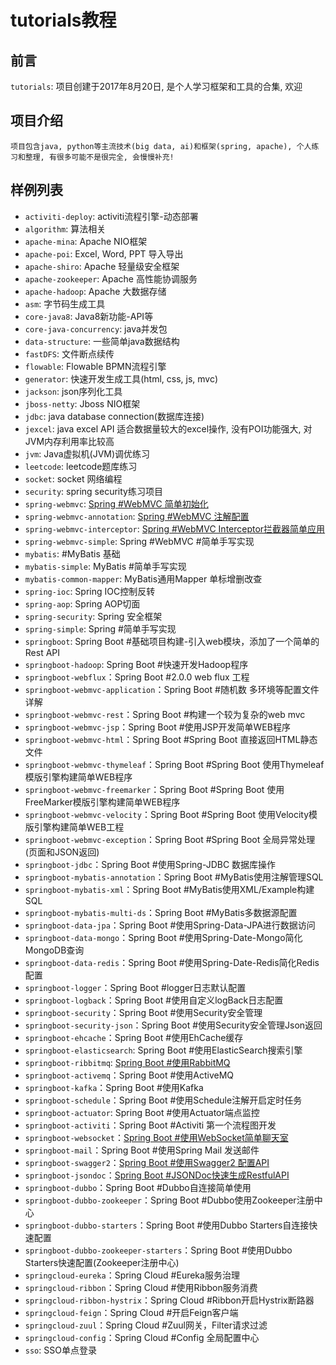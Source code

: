 # tutorials教程

## 前言
`tutorials`: 项目创建于2017年8月20日, 是个人学习框架和工具的合集, 欢迎

## 项目介绍
    项目包含java, python等主流技术(big data, ai)和框架(spring, apache), 个人练习和整理, 有很多可能不是很完全, 会慢慢补充!

## **样例列表** 
- `activiti-deploy`: activiti流程引擎-动态部署
- `algorithm`: 算法相关
- `apache-mina`: Apache NIO框架
- `apache-poi`: Excel, Word, PPT 导入导出
- `apache-shiro`: Apache 轻量级安全框架
- `apache-zookeeper`: Apache 高性能协调服务
- `apache-hadoop`: Apache 大数据存储
- `asm`: 字节码生成工具
- `core-java8`: Java8新功能-API等
- `core-java-concurrency`: java并发包
- `data-structure`: 一些简单java数据结构
- `fastDFS`: 文件断点续传
- `flowable`: Flowable BPMN流程引擎
- `generator`: 快速开发生成工具(html, css, js, mvc)
- `jackson`: json序列化工具
- `jboss-netty`: Jboss NIO框架
- `jdbc`: java database connection(数据库连接)
- `jexcel`: java excel API 适合数据量较大的excel操作, 没有POI功能强大, 对JVM内存利用率比较高
- `jvm`: Java虚拟机(JVM)调优练习
- `leetcode`: leetcode题库练习
- `socket`: socket 网络编程
- `security`: spring security练习项目
- `spring-webmvc`: [Spring #WebMVC 简单初始化](https://www.jianshu.com/p/86e3c8015ee5)
- `spring-webmvc-annotation`: [Spring #WebMVC 注解配置](https://www.jianshu.com/p/a4c88883747f)
- `spring-webmvc-interceptor`: [Spring #WebMVC Interceptor拦截器简单应用](https://www.jianshu.com/p/c7cae4fba59d)
- `spring-webmvc-simple`: Spring #WebMVC #简单手写实现
- `mybatis`: #MyBatis 基础
- `mybatis-simple`: MyBatis #简单手写实现
- `mybatis-common-mapper`: MyBatis通用Mapper 单标增删改查
- `spring-ioc`: Spring IOC控制反转
- `spring-aop`: Spring AOP切面
- `spring-security`: Spring 安全框架
- `spring-simple`: Spring #简单手写实现
- `springboot`: Spring Boot #基础项目构建-引入web模块，添加了一个简单的Rest API
- `springboot-hadoop`: Spring Boot #快速开发Hadoop程序
- `springboot-webflux`：Spring Boot #2.0.0 web flux 工程
- `springboot-webmvc-application`：Spring Boot #随机数 多环境等配置文件详解
- `springboot-webmvc-rest`：Spring Boot #构建一个较为复杂的web mvc
- `springboot-webmvc-jsp`：Spring Boot #使用JSP开发简单WEB程序
- `springboot-webmvc-html`：Spring Boot #Spring Boot 直接返回HTML静态文件
- `springboot-webmvc-thymeleaf`：Spring Boot #Spring Boot 使用Thymeleaf模版引擎构建简单WEB程序
- `springboot-webmvc-freemarker`：Spring Boot #Spring Boot 使用FreeMarker模版引擎构建简单WEB程序
- `springboot-webmvc-velocity`：Spring Boot #Spring Boot 使用Velocity模版引擎构建简单WEB工程
- `springboot-webmvc-exception`：Spring Boot #Spring Boot 全局异常处理(页面和JSON返回)
- `springboot-jdbc`：Spring Boot #使用Spring-JDBC 数据库操作
- `springboot-mybatis-annotation`：Spring Boot #MyBatis使用注解管理SQL
- `springboot-mybatis-xml`：Spring Boot #MyBatis使用XML/Example构建SQL
- `springboot-mybatis-multi-ds`：Spring Boot #MyBatis多数据源配置
- `springboot-data-jpa`：Spring Boot #使用Spring-Data-JPA进行数据访问
- `springboot-data-mongo`：Spring Boot #使用Spring-Date-Mongo简化MongoDB查询
- `springboot-data-redis`：Spring Boot #使用Spring-Date-Redis简化Redis配置
- `springboot-logger`：Spring Boot #logger日志默认配置
- `springboot-logback`：Spring Boot #使用自定义logBack日志配置
- `springboot-security`：Spring Boot #使用Security安全管理
- `springboot-security-json`：Spring Boot #使用Security安全管理Json返回
- `springboot-ehcache`：Spring Boot #使用EhCache缓存
- `springboot-elasticsearch`: Spring Boot #使用ElasticSearch搜索引擎
- `springboot-ribbitmq`: [Spring Boot #使用RabbitMQ](https://www.jianshu.com/p/b777d78df63d)
- `springboot-activemq`：Spring Boot #使用ActiveMQ
- `springboot-kafka`：Spring Boot #使用Kafka
- `springboot-schedule`：Spring Boot #使用Schedule注解开启定时任务
- `springboot-actuator`: Spring Boot #使用Actuator端点监控
- `springboot-activiti`：Spring Boot #Activiti 第一个流程图开发
- `springboot-websocket`：[Spring Boot #使用WebSocket简单聊天室](https://www.jianshu.com/p/9b22a390747a)
- `springboot-mail`：Spring Boot #使用Spring Mail 发送邮件
- `springboot-swagger2`：[Spring Boot #使用Swagger2 配置API](https://www.jianshu.com/p/847fdad3fba2)
- `springboot-jsondoc`：[Spring Boot #JSONDoc快速生成RestfulAPI](https://www.jianshu.com/p/291217345e5d)
- `springboot-dubbo`：Spring Boot #Dubbo自连接简单使用
- `springboot-dubbo-zookeeper`：Spring Boot #Dubbo使用Zookeeper注册中心
- `springboot-dubbo-starters`：Spring Boot #使用Dubbo Starters自连接快速配置
- `springboot-dubbo-zookeeper-starters`：Spring Boot #使用Dubbo Starters快速配置(Zookeeper注册中心)
- `springcloud-eureka`：Spring Cloud #Eureka服务治理
- `springcloud-ribbon`：Spring Cloud #使用Ribbon服务消费
- `springcloud-ribbon-hystrix`：Spring Cloud #Ribbon开启Hystrix断路器
- `springcloud-feign`：Spring Cloud #开启Feign客户端
- `springcloud-zuul`：Spring Cloud #Zuul网关，Filter请求过滤
- `springcloud-config`：Spring Cloud #Config 全局配置中心
- `sso`: SSO单点登录
